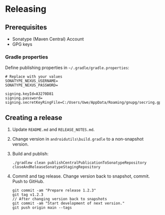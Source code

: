 # Releasing

## Prerequisites

- Sonatype (Maven Central) Account
- GPG keys

### Gradle properties

Define publishing properties in `~/.gradle/gradle.properties`:

```
# Replace with your values
SONATYPE_NEXUS_USERNAME=
SONATYPE_NEXUS_PASSWORD=

signing.keyId=A3270D81
signing.password=
signing.secretKeyRingFile=C:/Users/Uwe/AppData/Roaming/gnupg/secring.gpg
```

## Creating a release

1. Update `README.md` and `RELEASE_NOTES.md`.

2. Change version in `androidutils\build.gradle` to a non-snapshot version.

3. Build and publish:

    ```
    ./gradlew clean publishCentralPublicationToSonatypeRepository closeAndReleaseSonatypeStagingRepository
    ```

4. Commit and tag release. Change version back to snapshot, commit. Push to GitHub.

    ```
    git commit -am "Prepare release 1.2.3"
    git tag v1.2.3
    // After changing version back to snapshots
    git commit -am "Start development of next version."
    git push origin main --tags
    ```

